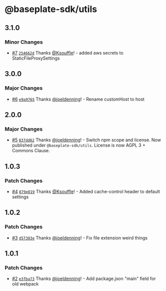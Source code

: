 # @baseplate-sdk/utils

## 3.1.0

### Minor Changes

- [#7](https://github.com/JustUtahCoders/baseplate-utils/pull/7) [`254662d`](https://github.com/JustUtahCoders/baseplate-utils/commit/254662d091ee5cb3e9e1f98277ddea098416a0b4) Thanks [@Ksouffle](https://github.com/Ksouffle)! - added aws secrets to StaticFileProxySettings

## 3.0.0

### Major Changes

- [#6](https://github.com/JustUtahCoders/baseplate-utils/pull/6) [`e9a9765`](https://github.com/JustUtahCoders/baseplate-utils/commit/e9a9765620bf474639cee323f8c1b421bc39da93) Thanks [@joeldenning](https://github.com/joeldenning)! - Rename customHost to host

## 2.0.0

### Major Changes

- [#5](https://github.com/JustUtahCoders/baseplate-utils/pull/5) [`837dd62`](https://github.com/JustUtahCoders/baseplate-utils/commit/837dd62eac8883ca48661d767c1855629a9fced8) Thanks [@joeldenning](https://github.com/joeldenning)! - Switch npm scope and license. Now published under `@baseplate-sdk/utils`. License is now AGPL 3 + Commons Clause.

## 1.0.3

### Patch Changes

- [#4](https://github.com/JustUtahCoders/baseplate-utils/pull/4) [`879e819`](https://github.com/JustUtahCoders/baseplate-utils/commit/879e81975b2c32dc911121691f1c84f4eab03ef4) Thanks [@Ksouffle](https://github.com/Ksouffle)! - Added cache-control header to default settings

## 1.0.2

### Patch Changes

- [#3](https://github.com/JustUtahCoders/baseplate-utils/pull/3) [`d57383e`](https://github.com/JustUtahCoders/baseplate-utils/commit/d57383eb5a6333e1725ffa68952d57bf734ec347) Thanks [@joeldenning](https://github.com/joeldenning)! - Fix file extension weird things

## 1.0.1

### Patch Changes

- [#2](https://github.com/JustUtahCoders/baseplate-utils/pull/2) [`e3fba73`](https://github.com/JustUtahCoders/baseplate-utils/commit/e3fba73067efa123ffcbf4737c8e627dc7eee213) Thanks [@joeldenning](https://github.com/joeldenning)! - Add package.json "main" field for old webpack
